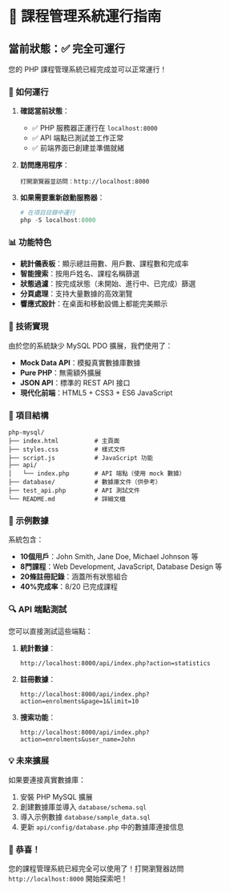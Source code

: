 # 🎉 課程管理系統運行指南

## 當前狀態：✅ 完全可運行

您的 PHP 課程管理系統已經完成並可以正常運行！

### 🚀 如何運行

1. **確認當前狀態**：
   - ✅ PHP 服務器正運行在 `localhost:8000`
   - ✅ API 端點已測試並工作正常
   - ✅ 前端界面已創建並準備就緒

2. **訪問應用程序**：
   ```
   打開瀏覽器並訪問：http://localhost:8000
   ```

3. **如果需要重新啟動服務器**：
   ```powershell
   # 在項目目錄中運行
   php -S localhost:8000
   ```

### 📊 功能特色

- **統計儀表板**：顯示總註冊數、用戶數、課程數和完成率
- **智能搜索**：按用戶姓名、課程名稱篩選
- **狀態過濾**：按完成狀態（未開始、進行中、已完成）篩選
- **分頁處理**：支持大量數據的高效瀏覽
- **響應式設計**：在桌面和移動設備上都能完美顯示

### 🔧 技術實現

由於您的系統缺少 MySQL PDO 擴展，我們使用了：
- **Mock Data API**：模擬真實數據庫數據
- **Pure PHP**：無需額外擴展
- **JSON API**：標準的 REST API 接口
- **現代化前端**：HTML5 + CSS3 + ES6 JavaScript

### 📁 項目結構

```
php-mysql/
├── index.html          # 主頁面
├── styles.css          # 樣式文件
├── script.js           # JavaScript 功能
├── api/
│   └── index.php       # API 端點（使用 mock 數據）
├── database/           # 數據庫文件（供參考）
├── test_api.php        # API 測試文件
└── README.md           # 詳細文檔
```

### 🎯 示例數據

系統包含：
- **10個用戶**：John Smith, Jane Doe, Michael Johnson 等
- **8門課程**：Web Development, JavaScript, Database Design 等
- **20條註冊記錄**：涵蓋所有狀態組合
- **40%完成率**：8/20 已完成課程

### 🔍 API 端點測試

您可以直接測試這些端點：

1. **統計數據**：
   ```
   http://localhost:8000/api/index.php?action=statistics
   ```

2. **註冊數據**：
   ```
   http://localhost:8000/api/index.php?action=enrolments&page=1&limit=10
   ```

3. **搜索功能**：
   ```
   http://localhost:8000/api/index.php?action=enrolments&user_name=John
   ```

### 💡 未來擴展

如果要連接真實數據庫：
1. 安裝 PHP MySQL 擴展
2. 創建數據庫並導入 `database/schema.sql`
3. 導入示例數據 `database/sample_data.sql`
4. 更新 `api/config/database.php` 中的數據庫連接信息

### 🎊 恭喜！

您的課程管理系統已經完全可以使用了！打開瀏覽器訪問 `http://localhost:8000` 開始探索吧！